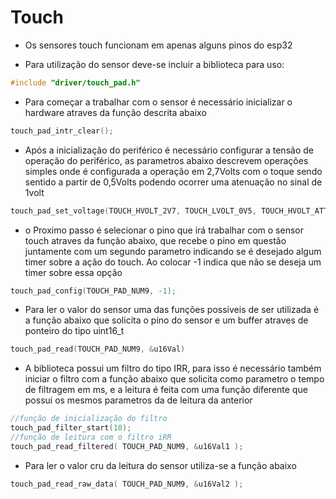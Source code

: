 # Touch

- Os sensores touch funcionam em apenas alguns pinos do esp32

- Para utilização do sensor deve-se incluir a biblioteca para uso:
~~~c
#include "driver/touch_pad.h"
~~~

- Para começar a trabalhar com o sensor é necessário inicializar o hardware atraves da função descrita abaixo 
~~~c
touch_pad_intr_clear();
~~~

- Após a inicialização do periférico é necessário configurar a tensão de operação do periférico, as parametros abaixo descrevem operações simples onde é configurada a operação em 2,7Volts com o toque sendo sentido a partir de 0,5Volts podendo ocorrer uma atenuação no sinal de 1volt
~~~c
touch_pad_set_voltage(TOUCH_HVOLT_2V7, TOUCH_LVOLT_0V5, TOUCH_HVOLT_ATTEN_0V5);
~~~

- o Proximo passo é selecionar o pino que irá trabalhar com o sensor touch atraves da função abaixo, que recebe o pino em questão juntamente com um segundo parametro indicando se é desejado algum timer sobre a ação do touch. Ao colocar -1 indica que não se deseja um timer sobre essa opção 
~~~c
touch_pad_config(TOUCH_PAD_NUM9, -1);
~~~

- Para ler o valor do sensor uma das funções possiveis de ser utilizada é a função abaixo que solicita o pino do sensor e um buffer atraves de ponteiro do tipo uint16_t
~~~c
touch_pad_read(TOUCH_PAD_NUM9, &u16Val)
~~~

- A biblioteca possui um filtro do tipo IRR, para isso é necessário também iniciar o filtro com a função abaixo que solicita como parametro o tempo de filtragem em ms, e a leitura é feita com uma função diferente que possui os mesmos parametros da de leitura da anterior 
~~~c
//função de inicialização do filtro
touch_pad_filter_start(10);
//função de leitura com o filtro iRR
touch_pad_read_filtered( TOUCH_PAD_NUM9, &u16Val1 );
~~~~

- Para ler o valor cru da leitura do sensor utiliza-se a função abaixo 
~~~c
touch_pad_read_raw_data( TOUCH_PAD_NUM9, &u16Val2 );
~~~